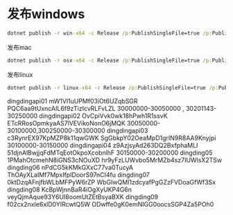 ﻿# 发布windows
```cmd
dotnet publish -r win-x64 -c Release /p:PublishSingleFile=true /p:PublishTrimmed=true
```

发布mac

```cmd
dotnet publish -r osx-x64 -c Release /p:PublishSingleFile=true /p:PublishTrimmed=true
```
发布linux

```cmd
dotnet publish -r linux-x64 -c Release /p:PublishSingleFile=true /p:PublishTrimmed=true
```




dingdingapi01 mW1Vl1uUPMf03iOt6UZqbSGR PQC6aa9tUxncAIL6f9zTizIcvRLFvLZL 30000000-30050000 , 30201143-30250000
dingdingapi02 OvCpiVvk0wk18hPwh1R1ssvK ETcRRosOpmkyaAS7lVEVikoNonO6jMQK 30050000-30100000,300250000-30300000
dingdingapi03 c3RynrEX97KpMZP8k11qwGWK SgGbkpY02OeaMpD1grIN9R8AA9Knyjpi 30100000-30150000
dingdingapi04 z9AzjsyAd263DQ2BxfphaMLI 51djnAlBwjjqFdMTqEotOkpoXcobnlhF 30150000-30200000
dingding05 1PMahOtcmehN8iGNS3cNOuXD hr9yFzLUWvbo5MrMZb4sz7IUWlsX2TSw
dingding06 nPdCG5kKMkGXxC77va0TucyA ThOAyXLaIMf7MpxIfpIDoorS97nCI4fu
dingding07 0ktDzqAFnjfbWLbMFPyW6rZP WbGIwQMI1zdcyafPgGZzFVDoaGfWf3Sx
dingding08 KcBpWjnnBaR4iOgXyUKP4G6n veyQjmAque93Y6UI8oomUtZEtBsyaBXK
dingding09 f02cx2nxIe6xlD0YIRcwtQ5W ODwffe0gK0emNIGG0oocsSGP4Za5POh0